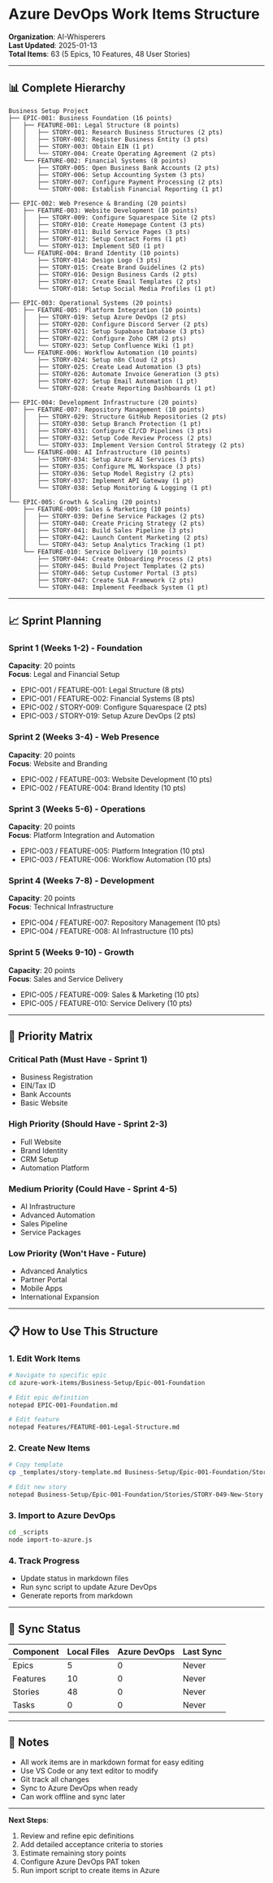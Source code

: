 # Azure DevOps Work Items Structure

**Organization**: AI-Whisperers  
**Last Updated**: 2025-01-13  
**Total Items**: 63 (5 Epics, 10 Features, 48 User Stories)

---

## 📊 Complete Hierarchy

```
Business Setup Project
├── EPIC-001: Business Foundation (16 points)
│   ├── FEATURE-001: Legal Structure (8 points)
│   │   ├── STORY-001: Research Business Structures (2 pts)
│   │   ├── STORY-002: Register Business Entity (3 pts)
│   │   ├── STORY-003: Obtain EIN (1 pt)
│   │   └── STORY-004: Create Operating Agreement (2 pts)
│   └── FEATURE-002: Financial Systems (8 points)
│       ├── STORY-005: Open Business Bank Accounts (2 pts)
│       ├── STORY-006: Setup Accounting System (3 pts)
│       ├── STORY-007: Configure Payment Processing (2 pts)
│       └── STORY-008: Establish Financial Reporting (1 pt)
│
├── EPIC-002: Web Presence & Branding (20 points)
│   ├── FEATURE-003: Website Development (10 points)
│   │   ├── STORY-009: Configure Squarespace Site (2 pts)
│   │   ├── STORY-010: Create Homepage Content (3 pts)
│   │   ├── STORY-011: Build Service Pages (3 pts)
│   │   ├── STORY-012: Setup Contact Forms (1 pt)
│   │   └── STORY-013: Implement SEO (1 pt)
│   └── FEATURE-004: Brand Identity (10 points)
│       ├── STORY-014: Design Logo (3 pts)
│       ├── STORY-015: Create Brand Guidelines (2 pts)
│       ├── STORY-016: Design Business Cards (2 pts)
│       ├── STORY-017: Create Email Templates (2 pts)
│       └── STORY-018: Setup Social Media Profiles (1 pt)
│
├── EPIC-003: Operational Systems (20 points)
│   ├── FEATURE-005: Platform Integration (10 points)
│   │   ├── STORY-019: Setup Azure DevOps (2 pts)
│   │   ├── STORY-020: Configure Discord Server (2 pts)
│   │   ├── STORY-021: Setup Supabase Database (3 pts)
│   │   ├── STORY-022: Configure Zoho CRM (2 pts)
│   │   └── STORY-023: Setup Confluence Wiki (1 pt)
│   └── FEATURE-006: Workflow Automation (10 points)
│       ├── STORY-024: Setup n8n Cloud (2 pts)
│       ├── STORY-025: Create Lead Automation (3 pts)
│       ├── STORY-026: Automate Invoice Generation (3 pts)
│       ├── STORY-027: Setup Email Automation (1 pt)
│       └── STORY-028: Create Reporting Dashboards (1 pt)
│
├── EPIC-004: Development Infrastructure (20 points)
│   ├── FEATURE-007: Repository Management (10 points)
│   │   ├── STORY-029: Structure GitHub Repositories (2 pts)
│   │   ├── STORY-030: Setup Branch Protection (1 pt)
│   │   ├── STORY-031: Configure CI/CD Pipelines (3 pts)
│   │   ├── STORY-032: Setup Code Review Process (2 pts)
│   │   └── STORY-033: Implement Version Control Strategy (2 pts)
│   └── FEATURE-008: AI Infrastructure (10 points)
│       ├── STORY-034: Setup Azure AI Services (3 pts)
│       ├── STORY-035: Configure ML Workspace (3 pts)
│       ├── STORY-036: Setup Model Registry (2 pts)
│       ├── STORY-037: Implement API Gateway (1 pt)
│       └── STORY-038: Setup Monitoring & Logging (1 pt)
│
└── EPIC-005: Growth & Scaling (20 points)
    ├── FEATURE-009: Sales & Marketing (10 points)
    │   ├── STORY-039: Define Service Packages (2 pts)
    │   ├── STORY-040: Create Pricing Strategy (2 pts)
    │   ├── STORY-041: Build Sales Pipeline (3 pts)
    │   ├── STORY-042: Launch Content Marketing (2 pts)
    │   └── STORY-043: Setup Analytics Tracking (1 pt)
    └── FEATURE-010: Service Delivery (10 points)
        ├── STORY-044: Create Onboarding Process (2 pts)
        ├── STORY-045: Build Project Templates (2 pts)
        ├── STORY-046: Setup Customer Portal (3 pts)
        ├── STORY-047: Create SLA Framework (2 pts)
        └── STORY-048: Implement Feedback System (1 pt)
```

---

## 📈 Sprint Planning

### Sprint 1 (Weeks 1-2) - Foundation
**Capacity**: 20 points  
**Focus**: Legal and Financial Setup

- EPIC-001 / FEATURE-001: Legal Structure (8 pts)
- EPIC-001 / FEATURE-002: Financial Systems (8 pts)
- EPIC-002 / STORY-009: Configure Squarespace (2 pts)
- EPIC-003 / STORY-019: Setup Azure DevOps (2 pts)

### Sprint 2 (Weeks 3-4) - Web Presence
**Capacity**: 20 points  
**Focus**: Website and Branding

- EPIC-002 / FEATURE-003: Website Development (10 pts)
- EPIC-002 / FEATURE-004: Brand Identity (10 pts)

### Sprint 3 (Weeks 5-6) - Operations
**Capacity**: 20 points  
**Focus**: Platform Integration and Automation

- EPIC-003 / FEATURE-005: Platform Integration (10 pts)
- EPIC-003 / FEATURE-006: Workflow Automation (10 pts)

### Sprint 4 (Weeks 7-8) - Development
**Capacity**: 20 points  
**Focus**: Technical Infrastructure

- EPIC-004 / FEATURE-007: Repository Management (10 pts)
- EPIC-004 / FEATURE-008: AI Infrastructure (10 pts)

### Sprint 5 (Weeks 9-10) - Growth
**Capacity**: 20 points  
**Focus**: Sales and Service Delivery

- EPIC-005 / FEATURE-009: Sales & Marketing (10 pts)
- EPIC-005 / FEATURE-010: Service Delivery (10 pts)

---

## 🎯 Priority Matrix

### Critical Path (Must Have - Sprint 1)
- Business Registration
- EIN/Tax ID
- Bank Accounts
- Basic Website

### High Priority (Should Have - Sprint 2-3)
- Full Website
- Brand Identity
- CRM Setup
- Automation Platform

### Medium Priority (Could Have - Sprint 4-5)
- AI Infrastructure
- Advanced Automation
- Sales Pipeline
- Service Packages

### Low Priority (Won't Have - Future)
- Advanced Analytics
- Partner Portal
- Mobile Apps
- International Expansion

---

## 📋 How to Use This Structure

### 1. Edit Work Items
```bash
# Navigate to specific epic
cd azure-work-items/Business-Setup/Epic-001-Foundation

# Edit epic definition
notepad EPIC-001-Foundation.md

# Edit feature
notepad Features/FEATURE-001-Legal-Structure.md
```

### 2. Create New Items
```bash
# Copy template
cp _templates/story-template.md Business-Setup/Epic-001-Foundation/Stories/STORY-049-New-Story.md

# Edit new story
notepad Business-Setup/Epic-001-Foundation/Stories/STORY-049-New-Story.md
```

### 3. Import to Azure DevOps
```bash
cd _scripts
node import-to-azure.js
```

### 4. Track Progress
- Update status in markdown files
- Run sync script to update Azure DevOps
- Generate reports from markdown

---

## 🔄 Sync Status

| Component | Local Files | Azure DevOps | Last Sync |
|-----------|------------|--------------|-----------|
| Epics | 5 | 0 | Never |
| Features | 10 | 0 | Never |
| Stories | 48 | 0 | Never |
| Tasks | 0 | 0 | Never |

---

## 📝 Notes

- All work items are in markdown format for easy editing
- Use VS Code or any text editor to modify
- Git track all changes
- Sync to Azure DevOps when ready
- Can work offline and sync later

---

**Next Steps**:
1. Review and refine epic definitions
2. Add detailed acceptance criteria to stories
3. Estimate remaining story points
4. Configure Azure DevOps PAT token
5. Run import script to create items in Azure